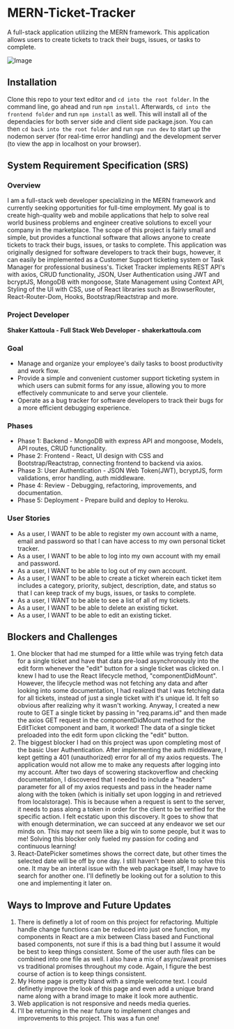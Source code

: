 # MERN-Ticket-Tracker
A full-stack application utilizing the MERN framework. This application allows users to create tickets to track their bugs, issues, or tasks to complete.

![Image](https://github.com/smkattoula/smkattoula.github.io/blob/master/assets/img/ticket-tracker.png)

## Installation 
Clone this repo to your text editor and `cd into the root folder`. In the command line, go ahead and run `npm install`. Afterwards, `cd into the frontend folder` and run `npm install` as well. This will install all of the dependacies for both server side and client side package.json. You can then `cd back into the root folder` and run `npm run dev` to start up the nodemon server (for real-time error handling) and the development server (to view the app in localhost on your browser). 

## System Requirement Specification (SRS)
### Overview
I am a full-stack web developer specializing in the MERN framework and currently seeking opportunities for full-time employment. My goal is to create high-quality web and mobile applications that help to solve real world business problems and engineer creative solutions to excell your company in the marketplace. The scope of this project is fairly small and simple, but provides a functional software that allows anyone to create tickets to track their bugs, issues, or tasks to complete. This application was originally designed for software developers to track their bugs, however, it can easily be implemented as a Customer Support ticketing system or Task Manager for professional business's. Ticket Tracker implements REST API's with axios, CRUD functionality, JSON, User Authentication using JWT and bcryptJS, MongoDB with mongoose, State Management using Context API, Styling of the UI with CSS, use of React libraries such as BrowserRouter, React-Router-Dom, Hooks, Bootstrap/Reactstrap and more. 

### Project Developer

**Shaker Kattoula - Full Stack Web Developer - shakerkattoula.com**

### Goal
* Manage and organize your employee's daily tasks to boost productivity and work flow.
* Provide a simple and convenient customer support ticketing system in which users can submit forms for any issue, allowing you to more effectively communicate to and serve your clientele.
* Operate as a bug tracker for software developers to track their bugs for a more efficient debugging experience. 


### Phases
* Phase 1: Backend - MongoDB with express API and mongoose, Models, API routes, CRUD functionality.
* Phase 2: Frontend - React, UI design with CSS and Bootstrap/Reactstrap, connecting frontend to backend via axios.
* Phase 3: User Authentication - JSON Web Token(JWT), bcryptJS, form validations, error handling, auth middleware.
* Phase 4: Review - Debugging, refactoring, improvements, and documentation.
* Phase 5: Deployment - Prepare build and deploy to Heroku.

### User Stories
* As a user, I WANT to be able to register my own account with a name, email and password so that I can have access to my own personal ticket tracker.
* As a user, I WANT to be able to log into my own account with my email and password.
* As a user, I WANT to be able to log out of my own account.
* As a user, I WANT to be able to create a ticket wherein each ticket item includes a category, priority, subject, description, date, and status so that I can keep track of my bugs, issues, or tasks to complete.
* As a user, I WANT to be able to see a list of all of my tickets.
* As a user, I WANT to be able to delete an existing ticket.
* As a user, I WANT to be able to edit an existing ticket.

## Blockers and Challenges
1. One blocker that had me stumped for a little while was trying fetch data for a single ticket and have that data pre-load asynchronously into the edit form whenever the "edit" button for a single ticket was clicked on. I knew I had to use the React lifecycle method, "componentDidMount". However, the lifecycle method was not fetching any data and after looking into some documentation, I had realized that I was fetching data for all tickets, instead of just a single ticket with it's unique id. It felt so obvious after realizing why it wasn't working. Anyway, I created a new route to GET a single ticket by passing in "req.params.id" and then made the axios GET request in the componentDidMount method for the EditTicket component and bam, it worked! The data of a single ticket preloaded into the edit form upon clicking the "edit" button. 
2. The biggest blocker I had on this project was upon completing most of the basic User Authentication. After implementing the auth middleware, I kept getting a 401 (unauthorized) error for all of my axios requests. The application would not allow me to make any requests after logging into my account. After two days of scowering stackoverflow and checking documentation, I discovered that I needed to include a "headers" parameter for all of my axios requests and pass in the header name along with the token (which is initially set upon logging in and retrieved from localstorage). This is because when a request is sent to the server, it needs to pass along a token in order for the client to be verified for the specific action. I felt ecstatic upon this discovery. It goes to show that with enough determination, we can succeed at any endeavor we set our minds on. This may not seem like a big win to some people, but it was to me! Solving this blocker only fueled my passion for coding and continuous learning! 
3. React-DatePicker sometimes shows the correct date, but other times the selected date will be off by one day. I still haven't been able to solve this one. It may be an interal issue with the web package itself, I may have to search for another one. I'll definetly be looking out for a solution to this one and implementing it later on.

## Ways to Improve and Future Updates
1. There is definetly a lot of room on this project for refactoring. Multiple handle change functions can be reduced into just one function, my components in React are a mix between Class based and Functional based components, not sure if this is a bad thing but I assume it would be best to keep things consistent. Some of the user auth files can be combined into one file as well. I also have a mix of async/await promises vs traditional promises throughout my code. Again, I figure the best course of action is to keep things consistent.
2. My Home page is pretty bland with a simple welcome text. I could definetly improve the look of this page and even add a unique brand name along with a brand image to make it look more authentic. 
3. Web application is not responsive and needs media queries.
4. I'll be returning in the near future to implement changes and improvements to this project. This was a fun one!

